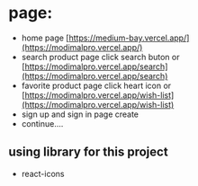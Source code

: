 # page:

- home page [https://medium-bay.vercel.app/](https://modimalpro.vercel.app/)
- search product page click search buton or [https://modimalpro.vercel.app/search](https://modimalpro.vercel.app/search)
- favorite product page click heart icon or [https://modimalpro.vercel.app/wish-list](https://modimalpro.vercel.app/wish-list)
- sign up and sign in page create
- continue....

## using library for this project

- react-icons
